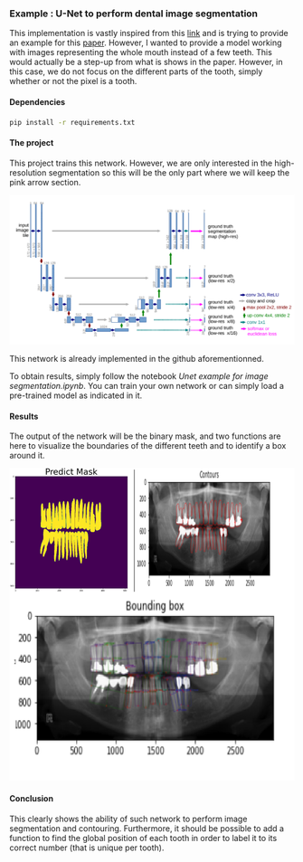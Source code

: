 ### Example : U-Net to perform dental image segmentation

This implementation is vastly inspired from this [link](https://github.com/SerdarHelli/Segmentation-of-Teeth-in-Panoramic-X-ray-Image-Using-U-Net) and is trying to provide an example for this [paper](http://www-o.ntust.edu.tw/~cweiwang/ISBI2015/challenge2/isbi2015_Ronneberger.pdf). However, I wanted to provide a model working with images representing the whole mouth instead of a few teeth. This would actually be a step-up from what is shows in the paper. However, in this case, we do not focus on the different parts of the tooth, simply whether or not the pixel is a tooth.

#### Dependencies

```bash
pip install -r requirements.txt
```

#### The project

This project trains this network. However, we are only interested in the high-resolution segmentation so this will be the only part where we will keep the pink arrow section.

<img src="./images/unet.png" alt="drawing" style="width:650px;"/>

This network is already implemented in the github aforementionned. 

To obtain results, simply follow the notebook *Unet example for image segmentation.ipynb*. You can train your own network or can simply load a pre-trained model as indicated in it. 

#### Results

The output of the network will be the binary mask, and two functions are here to visualize the boundaries of the different teeth and to identify a box around it.

<img src="./images/results.png" alt="drawing" style="width:650px;"/>

#### Conclusion

This clearly shows the ability of such network to perform image segmentation and contouring. Furthermore, it should be possible to add a function to find the global position of each tooth in order to label it to its correct number (that is unique per tooth).